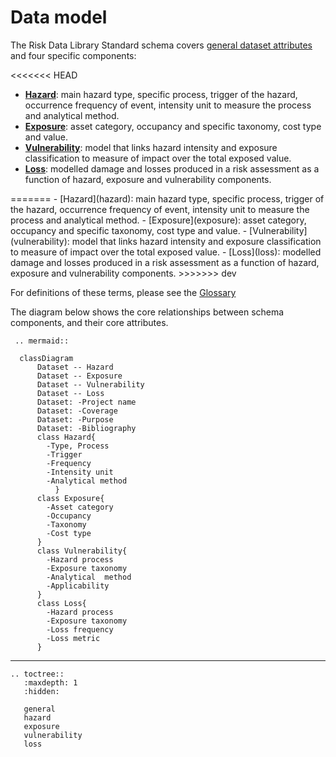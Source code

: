 # Data model

The Risk Data Library Standard schema covers [general dataset attributes](general) and four specific components:

\<\<\<\<\<\<\< HEAD

- [**Hazard**](hazard.md): main hazard type, specific process, trigger of the hazard, occurrence frequency of event, intensity unit to measure the process and analytical method.
- [**Exposure**](exposure.md): asset category, occupancy and specific taxonomy, cost type and value.
- [**Vulnerability**](vulnerability.md): model that links hazard intensity and exposure classification to measure of impact over the total exposed value.
- [**Loss**](loss.md): modelled damage and losses produced in a risk assessment as a function of hazard, exposure and vulnerability components.

</ul>
=======
- [Hazard](hazard): main hazard type, specific process, trigger of the hazard, occurrence frequency of event, intensity unit to measure the process and analytical method.
- [Exposure](exposure): asset category, occupancy and specific taxonomy, cost type and value.
- [Vulnerability](vulnerability): model that links hazard intensity and exposure classification to measure of impact over the total exposed value.
- [Loss](loss): modelled damage and losses produced in a risk assessment as a function of hazard, exposure and vulnerability components.
>>>>>>> dev

For definitions of these terms, please see the [Glossary](https://rdl-standard.readthedocs.io/en/docs.mat/glossary.html)

The diagram below shows the core relationships between schema components, and their core attributes.

```{eval-rst}
 .. mermaid::

  classDiagram
      Dataset -- Hazard
      Dataset -- Exposure
      Dataset -- Vulnerability
      Dataset -- Loss
      Dataset: -Project name
      Dataset: -Coverage
      Dataset: -Purpose
      Dataset: -Bibliography
      class Hazard{
        -Type, Process
        -Trigger
        -Frequency
        -Intensity unit
        -Analytical method
          }
      class Exposure{
        -Asset category
        -Occupancy
        -Taxonomy
        -Cost type
      }
      class Vulnerability{
        -Hazard process
        -Exposure taxonomy
        -Analytical  method 
        -Applicability
      }
      class Loss{
        -Hazard process
        -Exposure taxonomy
        -Loss frequency
        -Loss metric
      }          
```

______________________________________________________________________

```{eval-rst}
.. toctree::
   :maxdepth: 1
   :hidden:

   general
   hazard
   exposure
   vulnerability
   loss

```
